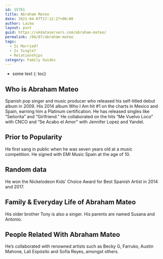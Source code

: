 ```yaml
---
id: 15761
title: Abraham Mateo
date: 2021-04-07T17:12:27+00:00
author: Laima
layout: post
guid: https://ukdataservers.com/abraham-mateo/
permalink: /04/07/abraham-mateo
tags:
  - Is Married?
  - Is Single?
  - Relationships
category: Family Guides
---
```


* some text
{: toc}


## Who is Abraham Mateo
                  
                  
                  
Spanish pop singer and music producer who released his self-titled debut album in 2009. His 2014 album Who I Am hit #1 on the charts in Mexico and Spain, earning him a Platinum certification. He has released singles like &#8220;Señorita&#8221; and &#8220;Girlfriend.&#8221; He collaborated on the hits &#8220;Me Vuelvo Loco&#8221; with CNCO and &#8220;Se Acabo el Amor&#8221; with Jennifer Lopez and Yandel.
                  
              
            
              
            
                
                
                
## Prior to Popularity
                  
                  
                  
He first sang in public when he was seven years old at a music competition. He signed with EMI Music Spain at the age of 10.
                  
              
            
              
            
                
                
                
## Random data
                  
                  
                  
He won the Nickelodeon Kids&#8217; Choice Award for Best Spanish Artist in 2014 and 2017. 
                  
              
            
              
            
                
                
                
## Family & Everyday Life of Abraham Mateo
                  
                  
                  
His older brother Tony is also a singer. His parents are named Susana and Antonio.
                  
              
            
              
            
                
                
                
## People Related With Abraham Mateo
                  
                  
                  
He&#8217;s collaborated with renowned artists such as Becky G, Farruko, Austin Mahone, Lali Espósito and Sofía Reyes, amongst others. 
                  
              
            
              
            
                
              
            
              
              
            
            
              
            
          
          
          